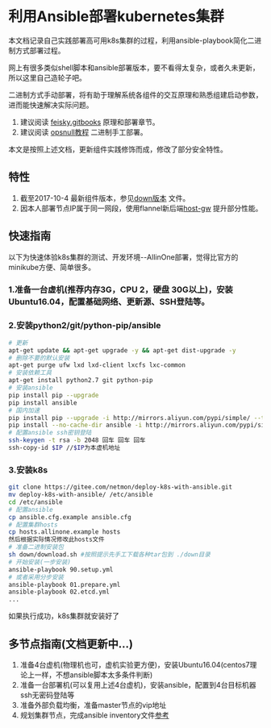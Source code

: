 # 利用Ansible部署kubernetes集群

本文档记录自己实践部署高可用k8s集群的过程，利用ansible-playbook简化二进制方式部署过程。

网上有很多类似shell脚本和ansible部署版本，要不看得太复杂，或者久未更新，所以这里自己造轮子吧。

二进制方式手动部署，将有助于理解系统各组件的交互原理和熟悉组建启动参数，进而能快速解决实际问题。

1. 建议阅读 [feisky.gitbooks](https://feisky.gitbooks.io/kubernetes/) 原理和部署章节。
1. 建议阅读 [opsnull教程](https://github.com/opsnull/follow-me-install-kubernetes-cluster) 二进制手工部署。

本文是按照上述文档，更新组件实践修饰而成，修改了部分安全特性。

## 特性

1. 截至2017-10-4 最新组件版本，参见[down版本](./down/download.sh) 文件。
1. 因本人部署节点IP属于同一网段，使用flannel新后端[host-gw](https://github.com/coreos/flannel/blob/master/Documentation/backends.md) 提升部分性能。

## 快速指南

以下为快速体验k8s集群的测试、开发环境--AllinOne部署，觉得比官方的minikube方便、简单很多。

### 1.准备一台虚机(推荐内存3G，CPU 2，硬盘 30G以上)，安装Ubuntu16.04，配置基础网络、更新源、SSH登陆等。
### 2.安装python2/git/python-pip/ansible
``` bash
# 更新
apt-get update && apt-get upgrade -y && apt-get dist-upgrade -y
# 删除不要的默认安装
apt-get purge ufw lxd lxd-client lxcfs lxc-common
# 安装依赖工具
apt-get install python2.7 git python-pip
# 安装ansible
pip install pip --upgrade
pip install ansible
# 国内加速
pip install pip --upgrade -i http://mirrors.aliyun.com/pypi/simple/ --trusted-host mirrors.aliyun.com
pip install --no-cache-dir ansible -i http://mirrors.aliyun.com/pypi/simple/ --trusted-host mirrors.aliyun.com
# 配置ansible ssh密钥登陆
ssh-keygen -t rsa -b 2048 回车 回车 回车
ssh-copy-id $IP //$IP为本虚机地址
```
### 3.安装k8s
``` bash
git clone https://gitee.com/netmon/deploy-k8s-with-ansible.git
mv deploy-k8s-with-ansible/ /etc/ansible
cd /etc/ansible
# 配置ansible
cp ansible.cfg.example ansible.cfg
# 配置集群hosts
cp hosts.allinone.example hosts
然后根据实际情况修改此hosts文件
# 准备二进制安装包
sh down/download.sh #按照提示先手工下载各种tar包到 ./down目录
# 开始安装(一步安装)
ansible-playbook 90.setup.yml
# 或者采用分步安装
ansible-playbook 01.prepare.yml
ansible-playbook 02.etcd.yml
...
```
如果执行成功，k8s集群就安装好了

## 多节点指南(文档更新中...)
1. 准备4台虚机(物理机也可，虚机实验更方便)，安装Ubuntu16.04(centos7理论上一样，不想ansible脚本太多条件判断)
1. 准备一台部署机(可以复用上述4台虚机)，安装ansible，配置到4台目标机器ssh无密码登陆等
1. 准备外部负载均衡，准备master节点的vip地址
1. 规划集群节点，完成ansible inventory文件[参考](hosts)

